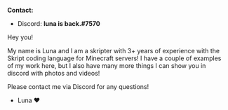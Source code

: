 __Contact:__
- Discord: __luna is back.#7570__

Hey you!

My name is Luna and I am a skripter with 3+ years of experience with the Skript coding language for Minecraft servers! I have a couple of examples of my work here,
but I also have many more things I can show you in discord with photos and videos!

Please contact me via Discord for any questions!

- Luna ❤

